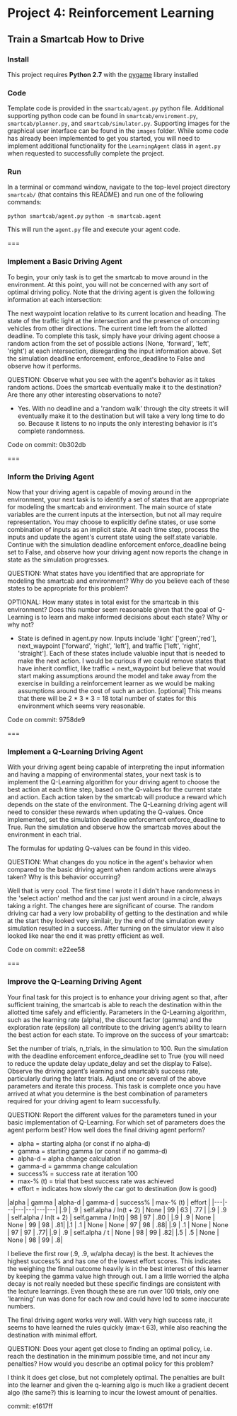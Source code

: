 # Project 4: Reinforcement Learning
## Train a Smartcab How to Drive

### Install

This project requires **Python 2.7** with the [pygame](https://www.pygame.org/wiki/GettingStarted
) library installed

### Code

Template code is provided in the `smartcab/agent.py` python file. Additional supporting python code can be found in `smartcab/enviroment.py`, `smartcab/planner.py`, and `smartcab/simulator.py`. Supporting images for the graphical user interface can be found in the `images` folder. While some code has already been implemented to get you started, you will need to implement additional functionality for the `LearningAgent` class in `agent.py` when requested to successfully complete the project.

### Run

In a terminal or command window, navigate to the top-level project directory `smartcab/` (that contains this README) and run one of the following commands:

```python smartcab/agent.py```
```python -m smartcab.agent```

This will run the `agent.py` file and execute your agent code.

===
### Implement a Basic Driving Agent
To begin, your only task is to get the smartcab to move around in the environment. At this point, you will not be concerned with any sort of optimal driving policy. Note that the driving agent is given the following information at each intersection:

The next waypoint location relative to its current location and heading.
The state of the traffic light at the intersection and the presence of oncoming vehicles from other directions.
The current time left from the allotted deadline.
To complete this task, simply have your driving agent choose a random action from the set of possible actions (None, 'forward', 'left', 'right') at each intersection, disregarding the input information above. Set the simulation deadline enforcement, enforce_deadline to False and observe how it performs.

QUESTION: Observe what you see with the agent's behavior as it takes random actions. Does the smartcab eventually make it to the destination? Are there any other interesting observations to note?
* Yes. With no deadline and a 'random walk' through the city streets it will eventually make it to the destination but will take a very long time to do so.
Because it listens to no inputs the only interesting behavior is it's complete randomness.

Code on commit: 0b302db


===
### Inform the Driving Agent
Now that your driving agent is capable of moving around in the environment, your next task is to identify a set of states that are appropriate for modeling the smartcab and environment. The main source of state variables are the current inputs at the intersection, but not all may require representation. You may choose to explicitly define states, or use some combination of inputs as an implicit state. At each time step, process the inputs and update the agent's current state using the self.state variable. Continue with the simulation deadline enforcement enforce_deadline being set to False, and observe how your driving agent now reports the change in state as the simulation progresses.

QUESTION: What states have you identified that are appropriate for modeling the smartcab and environment? Why do you believe each of these states to be appropriate for this problem?

OPTIONAL: How many states in total exist for the smartcab in this environment? Does this number seem reasonable given that the goal of Q-Learning is to learn and make informed decisions about each state? Why or why not?

* State is defined in agent.py now. Inputs include 'light' ['green','red'], next_waypoint ['forward', 'right', 'left'], and traffic ['left', 'right', 'straight'].
Each of these states include valuable input that is needed to make the next action. I would be curious if we could remove states that have inherit comflict, like traffic = next_waypoint but believe that would
start making assumptions around the model and take away from the exercise in building a reinforcement learner as we would be making assumptions around the cost of such an action.
[optional] This means that there will be 2 * 3 * 3 = 18 total number of states for this environment which seems very reasonable.

Code on commit: 9758de9

===
### Implement a Q-Learning Driving Agent
With your driving agent being capable of interpreting the input information and having a mapping of environmental states, your next task is to implement the Q-Learning algorithm for your driving agent to choose the best action at each time step, based on the Q-values for the current state and action. Each action taken by the smartcab will produce a reward which depends on the state of the environment. The Q-Learning driving agent will need to consider these rewards when updating the Q-values. Once implemented, set the simulation deadline enforcement enforce_deadline to True. Run the simulation and observe how the smartcab moves about the environment in each trial.

The formulas for updating Q-values can be found in this video.

QUESTION: What changes do you notice in the agent's behavior when compared to the basic driving agent when random actions were always taken? Why is this behavior occurring?

Well that is very cool. The first time I wrote it I didn't have randomness in the 'select action' method and the car just went around in a circle, always taking a right.
The changes here are significant of course. The random driving car had a very low probability of getting to the destination and while at the start they looked very similair, by the end of the simulation
every simulation resulted in a success. After turning on the simulator view it also looked like near the end it was pretty efficient as well.

Code on commit: e22ee58

===
### Improve the Q-Learning Driving Agent
Your final task for this project is to enhance your driving agent so that, after sufficient training, the smartcab is able to reach the destination within the allotted time safely and efficiently. Parameters in the Q-Learning algorithm, such as the learning rate (alpha), the discount factor (gamma) and the exploration rate (epsilon) all contribute to the driving agent’s ability to learn the best action for each state. To improve on the success of your smartcab:

Set the number of trials, n_trials, in the simulation to 100.
Run the simulation with the deadline enforcement enforce_deadline set to True (you will need to reduce the update delay update_delay and set the display to False).
Observe the driving agent’s learning and smartcab’s success rate, particularly during the later trials.
Adjust one or several of the above parameters and iterate this process.
This task is complete once you have arrived at what you determine is the best combination of parameters required for your driving agent to learn successfully.

QUESTION: Report the different values for the parameters tuned in your basic implementation of Q-Learning.
For which set of parameters does the agent perform best? How well does the final driving agent perform?

* alpha = starting alpha (or const if no alpha-d)
* gamma = starting gamma (or const if no gamma-d)
* alpha-d = alpha change calculation
* gamma-d = gammma change calculation
* success% = success rate at iteration 100
* max-% (t) = trial that best success rate was achieved
* effort = indicates how slowly the car got to destination (low is good)

|alpha | gamma | alpha-d | gamma-d | success% | max-% (t) | effort |
|---|---|---|---|---|---|
|.9    |  .9  | self.alpha / ln(t + 2) | None | 99 | 63 | .77 |
|.9    |  .9  | self.alpha / ln(t + 2) | self.gamma / ln(t) | 98 | 97 | .80 |
|.9    |  .9  | None | None | 99 | 98 | .81|
|.1    |  .1  | None | None | 97  | 98 | .88|
|.9    |  .1  | None | None | 97 | 97 | .77|
|.9    |  .9  | self.alpha / t | None | 98 | 99 | .82|
|.5    |  .5  | None | None | 98 | 99 | .8|

I believe the first row (.9, .9, w/alpha decay) is the best. It achieves the highest success% and has one of the lowest effort scores.
This indicates the weighing the finnal outcome heavily is in the best interest of this learner by keeping the gamma value high through out.
I am a little worried the alpha decay is not really needed but these specific findings are consistent with the lecture learnings.
Even though these are run over 100 trials, only one 'learning' run was done for each row and could have led to some inaccurate numbers.

The final driving agent works very well. With very high success rate, it seems to have learned the rules quickly (max-t 63), while also reaching
the destination with minimal effort.


QUESTION: Does your agent get close to finding an optimal policy, i.e. reach the destination in the minimum possible time, and not incur any penalties? How would you describe an optimal policy for this problem?

I think it does get close, but not completely optimal. The penalties are built into the learner and given the q-learning algo is much like a gradient decent algo (the same?) this is learning to incur the 
lowest amount of penalties.

commit: e1617ff




